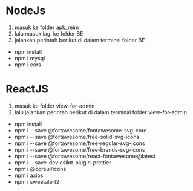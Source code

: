 # NodeJs
1. masuk ke folder apk_reim
2. lalu masuk lagi ke folder BE
3. jalankan perintah berikut di dalam terminal folder BE
  - npm install
  - npm i mysql
  - npm i cors

# ReactJS
1. masuk ke folder view-for-admin
2. lalu jalankan perintah berikut di dalam terminal folder view-for-admin
  - npm install
  - npm i --save @fortawesome/fontawesome-svg-core
  - npm i --save @fortawesome/free-solid-svg-icons
  - npm i --save @fortawesome/free-regular-svg-icons
  - npm i --save @fortawesome/free-brands-svg-icons
  - npm i --save @fortawesome/react-fontawesome@latest
  - npm i --save-dev eslint-plugin-prettier
  - npm i @coreui/icons
  - npm i axios
  - npm i sweetalert2
